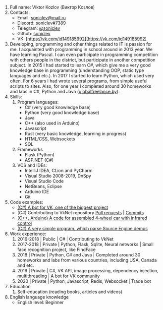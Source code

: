 1. Full name: Viktor Kozlov (Виктор Козлов)
2. Contacts: 
   * Email: [soniclev@mail.ru](mailto:soniclev@mail.ru)
   * Discord: soniclev#7389
   * Telegram: [@soniclev](https://t.me/soniclev)
   * Github: [soniclev](https://github.com/Soniclev)
   * VK: [https://vk.com/id149185992](https://vk.com/id149185992)
3. Developing, programming and other things related to IT is passion for me. I acquainted with programming in school around in 2013 year. We have learning Pascal. I can even participate in programming competition with others people in the district, but participate in another competition subject. In 2015 I had started to learn C#, which give me a very good knowledge base in programming (understanding OOP, static type languages and etc.). In 2017 I started to learn Python, which used very often. For 6 years I had wrote several programs, from simple useful scripts to sites. Also, for one year I completed around 30 homeworks and labs in C#, Python and Java ([globalfreelance.by](globalfreelance.by)). 
4. Skills:
   1. Program languages:
      * C# (very good knowledge base)
      * Python (very good knowledge base)
      * Java
      * C++ (also used in Arduino)
      * Javascript
      * Rust (very basic knowledge, learning in progress)
      * HTML/CSS, Websockets
      * SQL
   2. Frameworks 
      * Flask (Python)
      * ASP.NET (C#)
   3. VCS and IDEs:
      * IntelliJ IDEA, CLion and PyCharm
      * Visual Studio 2008-2019, DnSpy
      * Visual Studio Code
      * NetBeans, Eclipse
      * Arduino IDE
      * Git
5. Code examples:
   * [(C#) A bot for VK, one of the biggest project](https://github.com/Soniclev/vkbot-resume)
   * (C#) Contributing to VkNet repository
   [Pull requests](https://github.com/vknet/vk/pulls?q=is%3Apr+author%3Asoniclev) | [Commits](https://github.com/vknet/vk/commits?author=Soniclev)
   * [(C++, Arduino) A code for assembled 4-wheel car with infrared control](https://github.com/Soniclev/arduino-machine)
   * [(C#) A very simple program, which parse Source Engine demos](https://github.com/Soniclev/source-engine-demo-parser)
6. Work experience: 
   1. 2016-2018 | Public  | C#      | Contributing to VkNet 
   2. 2017-2018 | Private | Python, Flask, Sqlite, Neural networks      | Small face recognition project, like FindFace
   3. 2018      | Private | Python, C# and Java      | Completed around 30 homeworks and labs from various countries, including USA, Canada and etc.
   4. 2019      | Private | C#, VK API, image processing, dependency injection, multithreading      | A bot for VK community
   5.  2020      | Private | Python, Javascript, Redis, Websocket   | Trade bot
7. Education
   1. Self-education (reading books, articles and videos)
8. English language knowledge
   * English level: Beginner